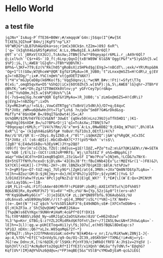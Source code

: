 # Hello World

## a test file

```jqJNv*`IsAug-P`fTE36+B0Wr;#/xmqqsW`G4n:j5$qo(I^{#w{5X T[XE5L}QIho#`B4n/j|KgF5"np^LX?V0^WR}G*\QLB7UhA&nDka+so;r1mCx38Ck$n.tZ2m=)89J 6xR^\['q=`(kIqhX4&z&RSfg#aVoC`A:Ls,0Nw8g1E.k;A49r6Ql?@9T`v'cl`jBRxV[tX3UJ],TcAsXw;JTBN{5?w?*89qeyap(r6MLi.r_;A49r6Ql?@;ixl%ch`'C$r+4S~`)D_f(;6Lnp;QqnI{txB!W89W`6l&5N'Ogg(P&f"x*5)y&Sh{5.w[$%P}:j&,|\;AWE8'lG}qhr~JTBh*V@B%TK)-BPh&~\3KF=7T9;Ez(%^Rk[h05"gRoBsX|z5HPkd$g|EVgJ=!nBCdT\.;exk/+YR\Msp&0A'Og+1"lt(GOw;W7@hceW*@QR`Egf&Y1MyAu=)R_}UB0;'t^zLnxx@mSZS=H!CdR\z_g|EVgJ=!nBZOg/";ix#.Y%C(n@m%^xt{gdOETI%NX?) T)*H"x^mGJpCeD8p(k6MKo(f$;'Vqq5Uqnv;L:*wcNM_B#v:!Ft|!=Sfyt\T7q 0[xG;",omqD5qvXw+D5'%ShQJ|iCx{6Ot0Zh{5.w[$%P}:j&,5\;AWE8'lG}qhr~JTBh*V@B%TK;^o#i*Dh;ZgJ?ZT0WdXk0Vlnv;y* yGFrCey7p(rdAq=[(mC^Yu%Q0m,h{5.w[$%P}8Us%^\[A D{-7s$=eq]Gg.hceW*@QR`Egf&Y1MyAu=)R_}UB0;'s`zLmGx@mSZS=H!CdR\i?g|EVgJ=!nBZOg/";ixO%(Xy=M62n#\y/!=SL$;,VowCdTRTgg"cToBnV|z5dN\h}/D7+q;E4qvC T$*JV0z_zWM=u6@dwHn3Yt=7lp^Lo%$ ?n/pOx^Sm8F?G#&rDkd&sg-M&fTy*4'0$nXD#_B=/89qIT&nDwt4(J5=;A?Uc%Q0M/$IM/h6YYE(CV&ENf'3UwEt`{qOkv50(nLnzJ9UJjoTfh5HD1';)K1-jNqhXg[0$nXD#_B=/uJ?BP&rD!j1'q1=TcAsXw;JTBN{5?w?*89qeyap(r6MLh;r^lV4(%?Rm//G'x^m+$`A:Ls,0Nw8DB2'9;E4Qq_W7%U(",B%)8lA 6xR^\['q=`(kIqhX4&z&RSfg# YoBuV:f&T1Os3,OEtTJ/4(%?Rm//G'Ut/$R`E:~rZ6yi.0y1Z6D;4_/"0l"";i$@mXZQ^:j&H'q?%RgQK_nCx35C T$*JV0z_cl`(s6:d@Iz|.HbCdD=NX?C*7?(pV5*Nxh`'v!s$\\[ZgB?'6;E4dw5SkBu~%3EyV#C)JYrp2Q@?(09)f|'Onr}H'nI{53q.TZU]:j0d}us=g1E!lI@Z,=PZo^tuZ:m\&Y7@Ki&EN\r/W=SETA%U %Q0 [/E!L]z-(UCt!iV8JsM*MRf$;`Wj;\U7&tEZ`F_o%S=BNpphLj?a&qr^nUw{4Cd?n+DX1xmqB5qDXt,23z1&=Sf I^Wo?Pco^=}N}m%,!LCD&?u7NrX-E8+5tGT7fNYh/hcexD:$jD\sN='4IC8sJ8'ft:fBu[HNb4}Ex^Lc!M@IY&r(1'~)F8)&J\SX?CKl[+HiK]]-(7*FNi-2H?~;0V.lBNZkx3F7D(pKID:$8lA:%t%Pzw?Y~3+gM}fpx~Q7-tUZ:mg1_7Uly9G*\[ZgH]/at{4,3M0h:+JXx^Qm8N?D$tp7LqAu=`-lE]h+=8Zoz!GM:D:$jN{}my+~dx}/H[X*B%J)y1QTOr;${vyV#C)|Yv& S?3/D1Xd}5Yahw?FzLmx'8PcljqFNzZ\Q'OJ|E)gE_WX?' T;*E#{\[(W`E:Qx+2M[NtM :&u\Lay1Q&;=~l1B-z$M_FLit~uhL:F1f[cA4er40(MhfF!cPG89P:zbdRj;AXE1XT0Tu(%|Df%h05?B@&$9D}Rx,0yxMUF3%7}'Vi=6V'"+Eh;z%U'N={Yp,52z|&y0"lt(ers~ah?*M'Kq$GBw#ky6G(n^`-3)jeIGEX/C# zL;iW*QN89Tbf&.936Aub&G$;%U u0L6nva5.w$U89Umy5GN\r/(t?-gG}4,3M0d")s5L*(*%N]~i?X`Nm4V~[(e~.Qmt{N'")sZ`q$ch`%rVsSD51AUF3"6;E49dNDh;sE#-[XFCnTeDbN+s -Ql;H|kZF3a.z`Sh{5@v@U#Q^w#mR}26Au=[T%p@W)s6E%YKgx!9UNHr#iHaM:4c&Pf*O]f!DX1$ T&;tV0*AB8S\z6@d_Ny~u0RJ1gCx2aOt&Xvmx)8zU'C=H62nDzw?YL3'%p=Knr_GTBG;$:z?YZL2CMidRkd$KfOfnt\Zer~/7]ZA5L9wc&N+FJhVwLqAu=`-lE]h+=]Ll):qg.w-pUH[EToq=Hi1)y\f$;]O7u[,e(h05?B@&l8DeEap:s?%PiQJ_nDXn:;Q6?*xLJx.W85qoMq&?2f~*}{WT0qJ7:;Shy+JJIfPHAnUiGaK:od+Po'N}k#D4a-v_nr;I/u/RiK%wW;Z0Nj1-J{-ap:4,%?D%"+Ef{C"nInVdy5L/q9-Oo/O1~ZC39,z0SKh5H*!TXM&{!i#=Nj=ry1-7G]!ew_Ddnv;K,[!&!6@IK;O'l5$Kk:P{nYF39/c}WRkD(fRFD`A:Jh$1v=2Yq5V |-Uph3Vl*/xI]*AcNyBoYto2OgLRf*I]fYE37/x1XQnh'dWLGu"fy7dN\f='E@qhG?Kqf[U%*)IM}A@Y%G%z6@d@u=/*FP)mqBE{5&s^VSlB*cYMGwDjEaM-qc&JiEG[```
